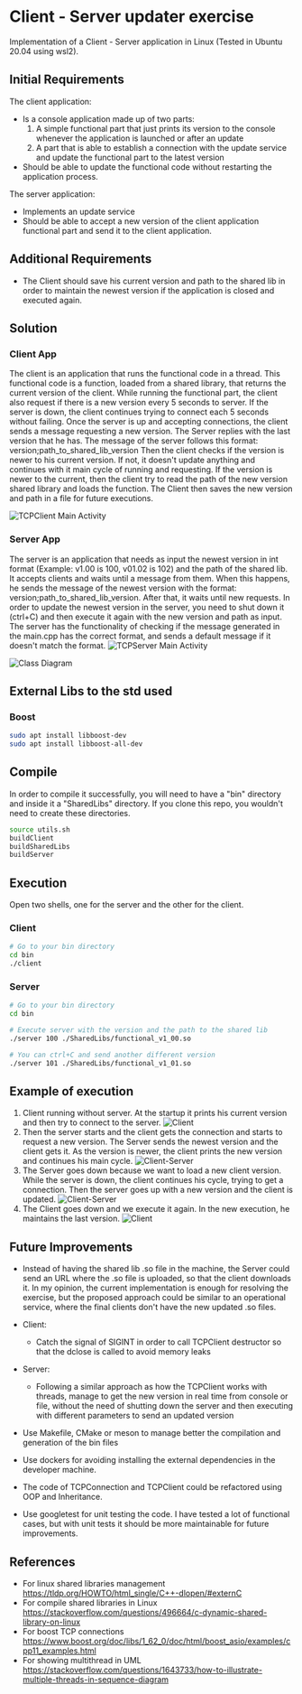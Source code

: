 # Client - Server updater exercise

Implementation of a Client - Server application in Linux (Tested in Ubuntu 20.04 using wsl2).

## Initial Requirements

The client application:

* Is a console application made up of two parts:
    1. A simple functional part that just prints its version to the console whenever the application is launched or after an update
    2. A part that is able to establish a connection with the update service and update the functional part to the latest version
* Should be able to update the functional code without restarting the application process.

The server application:

* Implements an update service
* Should be able to accept a new version of the client application functional part and send it to the client application.

## Additional Requirements

* The Client should save his current version and path to the shared lib in order to maintain the newest version if the application is closed and executed again.

## Solution

### Client App

The client is an application that runs the functional code in a thread. This functional code is a function, loaded from a shared library, that returns the current version of the client.
While running the functional part, the client also request if there is a new version every 5 seconds to server. If the server is down, the client continues trying to connect each 5 seconds without failing. Once the server is up and accepting connections, the client sends a message requesting a new version. The Server replies with the last version that he has. The message of the server follows this format: version;path_to_shared_lib_version
Then the client checks if the version is newer to his current version.
If not, it doesn't update anything and continues with it main cycle of running and requesting.
If the version is newer to the current, then the client try to read the path of the new version shared library and loads the function.
The Client then saves the new version and path in a file for future executions.

![TCPClient Main Activity](doc/images/TCPClientActivity.png)

### Server App

The server is an application that needs as input the newest version in int format (Example: v1.00 is 100, v01.02 is 102) and the path of the shared lib. It accepts clients and waits until a message from them. When this happens, he sends the message of the newest version with the format: version;path_to_shared_lib_version.
After that, it waits until new requests. In order to update the newest version in the server, you need to shut down it (ctrl+C) and then execute it again with the new version and path as input. The server has the functionality of checking if the message generated in the main.cpp has the correct format, and sends a default message if it doesn't match the format.
![TCPServer Main Activity](doc/images/TCPServerActivity.png)

![Class Diagram](doc/images/classDiagram.png)

## External Libs to the std used

### Boost

```sh
sudo apt install libboost-dev
sudo apt install libboost-all-dev
```

## Compile

In order to compile it successfully, you will need to have a "bin" directory and inside it a "SharedLibs" directory. If you clone this repo, you wouldn't need to create these directories.

```sh
source utils.sh
buildClient
buildSharedLibs
buildServer
```

## Execution

Open two shells, one for the server and the other for the client.

### Client

```sh
# Go to your bin directory
cd bin
./client
```

### Server

```sh
# Go to your bin directory
cd bin

# Execute server with the version and the path to the shared lib
./server 100 ./SharedLibs/functional_v1_00.so

# You can ctrl+C and send another different version
./server 101 ./SharedLibs/functional_v1_01.so
```

## Example of execution

1. Client running without server. At the startup it prints his current version and then try to connect to the server.
![Client](doc/images/client_1.JPG)
2. Then the server starts and the client gets the connection and starts to request a new version. The Server sends the newest version and the client gets it. As the version is newer, the client prints the new version and continues his main cycle.
![Client-Server](doc/images/client_server_2.png)
3. The Server goes down because we want to load a new client version. While the server is down, the client continues his cycle, trying to get a connection. Then the server goes up with a new version and the client is updated.
![Client-Server](doc/images/client_server_3.png)
4. The Client goes down and we execute it again. In the new execution, he maintains the last version.
![Client](doc/images/client_server_4.png)

## Future Improvements

* Instead of having the shared lib .so file in the machine, the Server could send an URL where the .so file is uploaded, so that the client downloads it. In my opinion, the current implementation is enough for resolving the exercise, but the proposed approach could be similar to an operational service, where the final clients don't have the new updated .so files.

* Client:

  * Catch the signal of SIGINT in order to call TCPClient destructor so that the dclose is called to avoid memory leaks
* Server:

  * Following a similar approach as how the TCPClient works with threads, manage to get the new version in real time from console or file, without the need of shutting down the server and then executing with different parameters to send an updated version
* Use Makefile, CMake or meson to manage better the compilation and generation of the bin files

* Use dockers for avoiding installing the external dependencies in the developer machine.

* The code of TCPConnection and TCPClient could be refactored using OOP and Inheritance.

* Use googletest for unit testing the code. I have tested a lot of functional cases, but with unit tests it should be more maintainable for future improvements.

## References

* For linux shared libraries management <https://tldp.org/HOWTO/html_single/C++-dlopen/#externC>
* For compile shared libraries in Linux <https://stackoverflow.com/questions/496664/c-dynamic-shared-library-on-linux>
* For boost TCP connections <https://www.boost.org/doc/libs/1_62_0/doc/html/boost_asio/examples/cpp11_examples.html>
* For showing multithread in UML <https://stackoverflow.com/questions/1643733/how-to-illustrate-multiple-threads-in-sequence-diagram>
